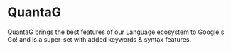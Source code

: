 # QuantaG
QuantaG brings the best features of our Language ecosystem to Google's Go! and is a super-set with added keywords &amp; syntax features.
